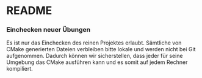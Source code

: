 # README #


### Einchecken neuer Übungen ###

Es ist nur das Einchecken des reinen Projektes erlaubt. Sämtliche von CMake generierten Dateien verbleiben bitte lokale und werden nicht bei Git aufgenommen. Dadurch können wir sicherstellen, dass jeder für seine Umgebung das CMake ausführen kann und es somit auf jedem Rechner kompiliert.